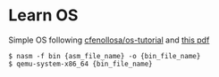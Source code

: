 # Learn OS

Simple OS following [cfenollosa/os-tutorial](https://github.com/cfenollosa/os-tutoria) and [this pdf](https://github.com/wertiop1/LearnOS/blob/main/os-dev.pdf)

    $ nasm -f bin {asm_file_name} -o {bin_file_name}
    $ qemu-system-x86_64 {bin_file_name}